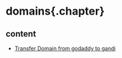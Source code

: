 
# domains{.chapter}

## content

- [Transfer Domain from godaddy to gandi](transfer_away_from_godaddy.md)
